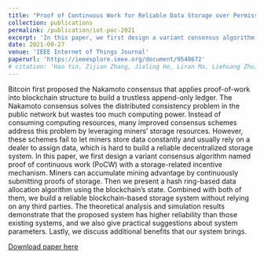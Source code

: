 ```yaml
---
title: "Proof of Continuous Work for Reliable Data Storage over Permissionless Blockchain"
collection: publications
permalink: /publication/iot-poc-2021
excerpt: 'In this paper, we first design a variant consensus algorithm named proof of continuous work (PoCW) with a storage-related incentive mechanism. Miners can accumulate mining advantage by continuously submitting proofs of storage. Then we present a hash ring-based data allocation algorithm using the blockchain’s state. Combined with both of them, we build a reliable blockchain-based storage system without relying on any third parties.'
date: 2021-09-27
venue: 'IEEE Internet of Things Journal'
paperurl: 'https://ieeexplore.ieee.org/document/9548672'
# citation: 'Hao Yin, Zijian Zhang, Jialing He, Liran Ma, Liehuang Zhu, Meng Li, and Bakh Khoussainov. (2021). &quot;Proof of Continuous Work for Reliable Data Storage over Permissionless Blockchain&quot; <i>IEEE Internet of Things Journal</i>.'
---
```

Bitcoin first proposed the Nakamoto consensus that applies proof-of-work into blockchain structure to build a trustless append-only ledger. The Nakamoto consensus solves the distributed consistency problem in the public network but wastes too much computing power. Instead of consuming computing resources, many improved consensus schemes address this problem by leveraging miners’ storage resources. However, these schemes fail to let miners store data constantly and usually rely on a dealer to assign data, which is hard to build a reliable decentralized storage system. In this paper, we first design a variant consensus algorithm named proof of continuous work (PoCW) with a storage-related incentive mechanism. Miners can accumulate mining advantage by continuously submitting proofs of storage. Then we present a hash ring-based data allocation algorithm using the blockchain’s state. Combined with both of them, we build a reliable blockchain-based storage system without relying on any third parties. The theoretical analysis and simulation results demonstrate that the proposed system has higher reliability than those existing systems, and we also give practical suggestions about system parameters. Lastly, we discuss additional benefits that our system brings.

[Download paper here](https://ieeexplore.ieee.org/document/9548672)

<!-- Recommended citation: Hao Yin, Zijian Zhang, Jialing He, Liran Ma, Liehuang Zhu, Meng Li, and Bakh Khoussainov. (2021). "Proof of Continuous Work for Reliable Data Storage over Permissionless Blockchain&quot." <i>IEEE Internet of Things Journal</i>. -->